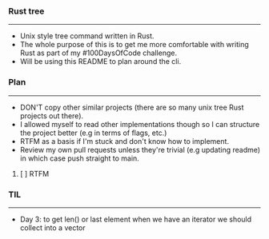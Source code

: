 ### Rust tree
---

* Unix style tree command written in Rust.
* The whole purpose of this is to get me more comfortable with writing Rust as part of my #100DaysOfCode challenge.
* Will be using this README to plan around the cli.


### Plan
---

* DON'T copy other similar projects (there are so many unix tree Rust projects out there).
* I allowed myself to read other implementations though so I can structure the project better (e.g in terms of flags, etc.)
* RTFM as a basis if I'm stuck and don't know how to implement.
* Review my own pull requests unless they're trivial (e.g updating readme) in which case push straight to main.


1. [ ]  RTFM


### TIL
---

* Day 3: to get len() or last element when we have an iterator we should collect into a vector
